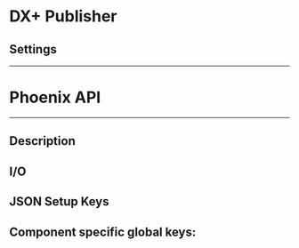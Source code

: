 # DX+ Publisher
## Settings

___
# Phoenix API
___
## Description

## I/O

## JSON Setup Keys

Component specific global keys:
- 